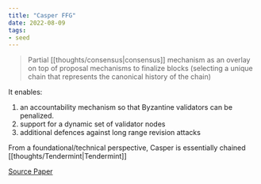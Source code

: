 ```yaml
---
title: "Casper FFG"
date: 2022-08-09
tags:
- seed
---
```


> Partial [[thoughts/consensus|consensus]] mechanism as an overlay on top of proposal mechanisms to finalize blocks (selecting a unique chain that represents the canonical history of the chain)

It enables:
1. an accountability mechanism so that Byzantine validators can be penalized.
2. support for a dynamic set of validator nodes
3. additional defences against long range revision attacks

From a foundational/technical perspective, Casper is essentially chained [[thoughts/Tendermint|Tendermint]]

[Source Paper](https://arxiv.org/pdf/1710.09437.pdf)